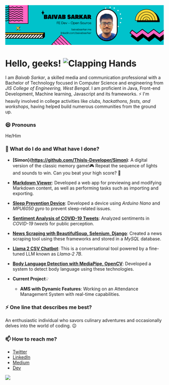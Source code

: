 <img src = "assets/cover (2).png">

# Hello, geeks! <img src="https://raw.githubusercontent.com/Tarikul-Islam-Anik/Animated-Fluent-Emojis/master/Emojis/Hand%20gestures/Clapping%20Hands.png" alt="Clapping Hands" width="40" />
I am _Baivab Sarkar_, a skilled media and communication professional with a Bachelor of Technology focused in Computer Science and engineering from _JIS College of Engineering, West Bengal_. I am proficient in Java, Front-end Development, Machine learning, Javascript and its frameworks. ⚡ I'm heavily involved in college activities like *clubs, hackathons, fests, and workshops*, having helped build numerous communities from the ground up.

### 😄 Pronouns
He/Him

### 🌱 What do I do and What have I done? 

- **[Simon}(https://github.com/ThisIs-Developer/Simon)**: A digital version of the classic memory game!🎮 Repeat the sequence of lights and sounds to win. Can you beat your high score? 🌟
- **[Markdown Viewer](https://github.com/ThisIs-Developer/Markdown-Viewer)**: Developed a web app for previewing and modifying Markdown content, as well as performing tasks such as importing and exporting.
- **[Sleep Prevention Device](https://github.com/ThisIs-Developer/Sleep-Prevention-Device)**: Developed a device using *Arduino Nano* and *MPU6050 gyro* to prevent sleep-related issues.
- **[Sentiment Analysis of COVID-19 Tweets](https://github.com/ThisIs-Developer/Sentiment-Analysis-of-Covid-19-Tweets)**: Analyzed sentiments in *COVID-19 tweets* for public perception.
- **[News Scraping with BeautifulSoup, Selenium, Django](https://github.com/ThisIs-Developer/News-Scraping-using-BeautyfulSoup-Selenium-with-Django)**: Created a news scraping tool using these frameworks and stored in a *MySQL* database.
- **[Llama 2 CSV Chatbot](https://github.com/ThisIs-Developer/Llama-2-GGML-CSV-Chatbot)**: This is a conversational tool powered by a fine-tuned LLM known as *Llama-2 7B*.
- **[Body Language Detection with MediaPipe, OpenCV](https://github.com/ThisIs-Developer/Body-Language-Detection-with-MediaPipe-and-OpenCV)**: Developed a system to detect body language using these technologies.

 -  **Current Project**💡
    *  **AMS with Dynamic Features**: Working on an Attendance Management System with real-time capabilities.


### ⚡ One line that describes me best? 
An enthusiastic individual who savors culinary adventures and occasionally delves into the world of coding. 😉

### 📫 How to reach me?
- [Twitter](https://twitter.com/thisisdeveloper) 
- [LinkedIn](https://www.linkedin.com/in/baivabsarkar/)
- [Medium](https://medium.com/@baivabsarkar)
- [Dev](https://dev.to/thisisdeveloper)

<img src="https://streak-stats.demolab.com?user=ThisIs-Developer" />
